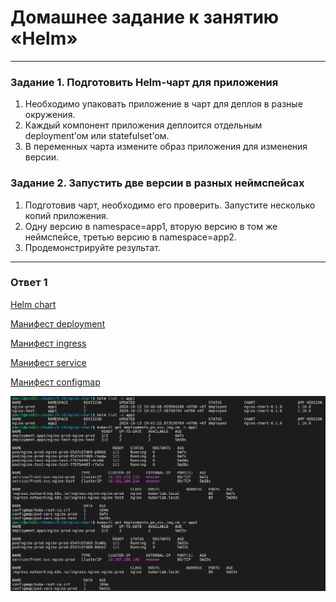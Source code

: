 # Домашнее задание к занятию «Helm»

---

### Задание 1. Подготовить Helm-чарт для приложения

1. Необходимо упаковать приложение в чарт для деплоя в разные окружения. 
2. Каждый компонент приложения деплоится отдельным deployment’ом или statefulset’ом.
3. В переменных чарта измените образ приложения для изменения версии.

### Задание 2. Запустить две версии в разных неймспейсах

1. Подготовив чарт, необходимо его проверить. Запуститe несколько копий приложения.
2. Одну версию в namespace=app1, вторую версию в том же неймспейсе, третью версию в namespace=app2.
3. Продемонстрируйте результат.

---

### Ответ 1 

[Helm chart](https://github.com/loginochka/kuber/blob/main/h-10/nginx-chart/)

[Манифест deployment](https://github.com/loginochka/kuber/blob/main/h-10/nginx-chart/templates/deployment.yml)

[Манифест ingress](https://github.com/loginochka/kuber/blob/main/h-10/nginx-chart/templates/ingress.yml)

[Манифест service](https://github.com/loginochka/kuber/blob/main/h-10/nginx-chart/templates/service.yml)

[Манифест configmap](https://github.com/loginochka/kuber/blob/main/h-10/nginx-chart/templates/configmap.yml)



![Результат](https://github.com/loginochka/kuber/blob/main/media/2_5_deploy.png)
